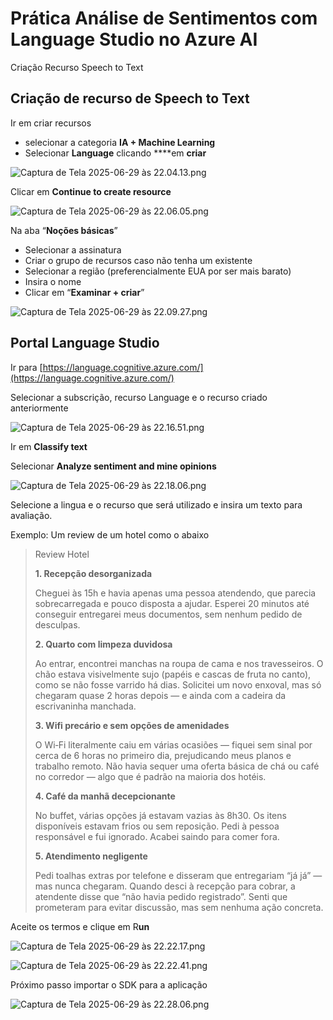 # Prática Análise de Sentimentos com Language Studio no Azure AI

Criação Recurso Speech to Text

## Criação de recurso de Speech to Text

Ir em criar recursos

- selecionar a categoria **IA + Machine Learning**
- Selecionar **Language** clicando ****em **criar**

![Captura de Tela 2025-06-29 às 22.04.13.png](Pra%CC%81tica%20Ana%CC%81lise%20de%20Sentimentos%20com%20Language%20Stud%2022220fca93d1803ba176d3e99d16995a/Captura_de_Tela_2025-06-29_as_22.04.13.png)

Clicar em **Continue to create resource**

![Captura de Tela 2025-06-29 às 22.06.05.png](Pra%CC%81tica%20Ana%CC%81lise%20de%20Sentimentos%20com%20Language%20Stud%2022220fca93d1803ba176d3e99d16995a/Captura_de_Tela_2025-06-29_as_22.06.05.png)

Na aba “**Noções básicas**”

- Selecionar a assinatura
- Criar o grupo de recursos caso não tenha um existente
- Selecionar a região (preferencialmente EUA por ser mais barato)
- Insira o nome
- Clicar em “**Examinar + criar**”

![Captura de Tela 2025-06-29 às 22.09.27.png](Pra%CC%81tica%20Ana%CC%81lise%20de%20Sentimentos%20com%20Language%20Stud%2022220fca93d1803ba176d3e99d16995a/Captura_de_Tela_2025-06-29_as_22.09.27.png)

## Portal Language Studio

Ir para [https://language.cognitive.azure.com/](https://language.cognitive.azure.com/)

Selecionar a subscrição, recurso Language e o recurso criado anteriormente

![Captura de Tela 2025-06-29 às 22.16.51.png](Pra%CC%81tica%20Ana%CC%81lise%20de%20Sentimentos%20com%20Language%20Stud%2022220fca93d1803ba176d3e99d16995a/Captura_de_Tela_2025-06-29_as_22.16.51.png)

Ir em **Classify text**

Selecionar **Analyze sentiment and mine opinions**

![Captura de Tela 2025-06-29 às 22.18.06.png](Pra%CC%81tica%20Ana%CC%81lise%20de%20Sentimentos%20com%20Language%20Stud%2022220fca93d1803ba176d3e99d16995a/Captura_de_Tela_2025-06-29_as_22.18.06.png)

Selecione a lingua e o recurso que será utilizado e insira um texto para avaliação. 

Exemplo: Um review de um hotel como o abaixo

> Review Hotel
> 
> 
> **1. Recepção desorganizada**
> 
> Cheguei às 15h e havia apenas uma pessoa atendendo, que parecia sobrecarregada e pouco disposta a ajudar. Esperei 20 minutos até conseguir entregarei meus documentos, sem nenhum pedido de desculpas.
> 
> **2. Quarto com limpeza duvidosa**
> 
> Ao entrar, encontrei manchas na roupa de cama e nos travesseiros. O chão estava visivelmente sujo (papéis e cascas de fruta no canto), como se não fosse varrido há dias. Solicitei um novo enxoval, mas só chegaram quase 2 horas depois — e ainda com a cadeira da escrivaninha manchada.
> 
> **3. Wifi precário e sem opções de amenidades**
> 
> O Wi‑Fi literalmente caiu em várias ocasiões — fiquei sem sinal por cerca de 6 horas no primeiro dia, prejudicando meus planos e trabalho remoto. Não havia sequer uma oferta básica de chá ou café no corredor — algo que é padrão na maioria dos hotéis.
> 
> **4. Café da manhã decepcionante**
> 
> No buffet, várias opções já estavam vazias às 8h30. Os itens disponíveis estavam frios ou sem reposição. Pedi à pessoa responsável e fui ignorado. Acabei saindo para comer fora.
> 
> **5. Atendimento negligente**
> 
> Pedi toalhas extras por telefone e disseram que entregariam “já já” — mas nunca chegaram. Quando desci à recepção para cobrar, a atendente disse que “não havia pedido registrado”. Senti que prometeram para evitar discussão, mas sem nenhuma ação concreta.
> 

Aceite os termos e clique em R**un**

![Captura de Tela 2025-06-29 às 22.22.17.png](Pra%CC%81tica%20Ana%CC%81lise%20de%20Sentimentos%20com%20Language%20Stud%2022220fca93d1803ba176d3e99d16995a/Captura_de_Tela_2025-06-29_as_22.22.17.png)

![Captura de Tela 2025-06-29 às 22.22.41.png](Pra%CC%81tica%20Ana%CC%81lise%20de%20Sentimentos%20com%20Language%20Stud%2022220fca93d1803ba176d3e99d16995a/Captura_de_Tela_2025-06-29_as_22.22.41.png)

Próximo passo importar o SDK para a aplicação

![Captura de Tela 2025-06-29 às 22.28.06.png](Pra%CC%81tica%20Ana%CC%81lise%20de%20Sentimentos%20com%20Language%20Stud%2022220fca93d1803ba176d3e99d16995a/Captura_de_Tela_2025-06-29_as_22.28.06.png)
